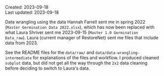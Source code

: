 Created: 2023-09-18  
Last updated: 2023-09-18

Data wrangling using the data Hannah Farrell sent me in spring 2022 (`Master Germination Data 2022.xlsx`), which has now been replaced with what Laura Shriver sent me 2023-09-15 (`Master 1.0 Germination Data_raw`). Laura (current manager of RestoreNet) sent me files that include data from 2023.

See the README files for the `data/raw/` and `data/data-wrangling-intermediate` for explanations of the files and workflow. I produced cleaned `subplot` data, but did not get all the way through the `2x2` data cleaning before deciding to switch to Laura's data.